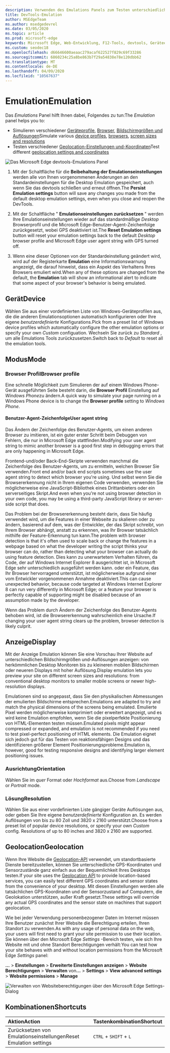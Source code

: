 ```yaml
---
description: Verwenden des Emulations Panels zum Testen unterschiedlicher Browser Profile, Bildschirmgrößen und Auflösungen sowie GPS-Positionskoordinaten
title: DevTools-Emulation
author: MSEdgeTeam
ms.author: msedgedevrel
ms.date: 03/05/2020
ms.topic: article
ms.prod: microsoft-edge
keywords: Microsoft Edge, Web-Entwicklung, F12-Tools, devtools, Geräteemulation, reaktionsfähiges Design, Geolocation, Auflösung
ms.custom: seodec18
ms.openlocfilehash: d66646600aeaac279acaf622527f829c69f33286
ms.sourcegitcommit: 6860234c25a8be863b7f29a54838e78e120dbb62
ms.translationtype: MT
ms.contentlocale: de-DE
ms.lasthandoff: 04/09/2020
ms.locfileid: "10567637"
---
```

# <span data-ttu-id="d0f53-104">Emulation</span><span class="sxs-lookup"><span data-stu-id="d0f53-104">Emulation</span></span>

<span data-ttu-id="d0f53-105">Das *Emulations* Panel hilft Ihnen dabei, Folgendes zu tun:</span><span class="sxs-lookup"><span data-stu-id="d0f53-105">The *Emulation* panel helps you to:</span></span>
 - <span data-ttu-id="d0f53-106">Simulieren verschiedener [Geräteprofile](#device), [Browser](#browser-profile), [Bildschirmgrößen und Auflösungen](#display)</span><span class="sxs-lookup"><span data-stu-id="d0f53-106">Simulate various [device profiles](#device), [browsers](#browser-profile), [screen sizes and resolutions](#display)</span></span>
 - <span data-ttu-id="d0f53-107">Testen verschiedener [Geolocation-Einstellungen und-Koordinaten](#geolocation)</span><span class="sxs-lookup"><span data-stu-id="d0f53-107">Test different [geolocation settings and coordinates](#geolocation)</span></span>

![Das Microsoft Edge devtools-Emulations Panel](./media/emulation.png)

1. <span data-ttu-id="d0f53-109">Mit der Schaltfläche für die **Beibehaltung der Emulationseinstellungen** werden alle von Ihnen vorgenommenen Änderungen an den Standardeinstellungen für die Desktop Emulation gespeichert, auch wenn Sie das devtools schließen und erneut öffnen.</span><span class="sxs-lookup"><span data-stu-id="d0f53-109">The **Persist Emulation settings** button will save any changes you made from the default desktop emulation settings, even when you close and reopen the DevTools.</span></span> 

2. <span data-ttu-id="d0f53-110">Mit der Schaltfläche " **Emulationseinstellungen zurücksetzen** " werden Ihre Emulationseinstellungen wieder auf das standardmäßige *Desktop* Browserprofil und die Microsoft Edge-Benutzer-Agent-Zeichenfolge zurückgesetzt, wobei GPS deaktiviert ist.</span><span class="sxs-lookup"><span data-stu-id="d0f53-110">The **Reset Emulation settings** button will reset your emulation settings back to the default *Desktop* browser profile and Microsoft Edge user agent string with GPS turned off.</span></span>

3. <span data-ttu-id="d0f53-111">Wenn eine dieser Optionen von der Standardeinstellung geändert wird, wird auf der Registerkarte **Emulation** eine Informationswarnung angezeigt, die darauf hinweist, dass ein Aspekt des Verhaltens Ihres Browsers emuliert wird.</span><span class="sxs-lookup"><span data-stu-id="d0f53-111">When any of these options are changed from the default, the **Emulation** tab will show an informational alert to indicate that some aspect of your browser's behavior is being emulated.</span></span>

## <span data-ttu-id="d0f53-112">Gerät</span><span class="sxs-lookup"><span data-stu-id="d0f53-112">Device</span></span>

<span data-ttu-id="d0f53-113">Wählen Sie aus einer vordefinierten Liste von Windows-Geräteprofilen aus, die die anderen Emulationsoptionen automatisch konfigurieren oder Ihre eigene *benutzerdefinierte* Konfigurations.</span><span class="sxs-lookup"><span data-stu-id="d0f53-113">Pick from a preset list of Windows device profiles which  automatically configure the other emulation options or specify your own *Custom* configuation.</span></span> <span data-ttu-id="d0f53-114">Wechseln Sie zurück zu *Standard* , um alle Emulations Tools zurückzusetzen.</span><span class="sxs-lookup"><span data-stu-id="d0f53-114">Switch back to *Default* to reset all the emulation tools.</span></span>

## <span data-ttu-id="d0f53-115">Modus</span><span class="sxs-lookup"><span data-stu-id="d0f53-115">Mode</span></span>

### <span data-ttu-id="d0f53-116">Browser Profil</span><span class="sxs-lookup"><span data-stu-id="d0f53-116">Browser profile</span></span>
<span data-ttu-id="d0f53-117">Eine schnelle Möglichkeit zum Simulieren der auf einem Windows Phone-Gerät ausgeführten Seite besteht darin, die **Browser Profil** Einstellung auf *Windows Phone*zu ändern.</span><span class="sxs-lookup"><span data-stu-id="d0f53-117">A quick way to simulate your page running on a Windows Phone device is to change the **Browser profile** setting to *Windows Phone*.</span></span>

#### <span data-ttu-id="d0f53-118">Benutzer-Agent-Zeichenfolge</span><span class="sxs-lookup"><span data-stu-id="d0f53-118">User agent string</span></span>

<span data-ttu-id="d0f53-119">Das Ändern der Zeichenfolge des Benutzer-Agents, um einen anderen Browser zu imitieren, ist ein guter erster Schritt beim Debuggen von Fehlern, die nur in Microsoft Edge stattfinden.</span><span class="sxs-lookup"><span data-stu-id="d0f53-119">Modifying your user agent string to mimic another browser is a good first step in debugging errors that are only happening in Microsoft Edge.</span></span> 

<span data-ttu-id="d0f53-120">Frontend-und/oder Back-End-Skripte verwenden manchmal die Zeichenfolge des Benutzer-Agents, um zu ermitteln, welchen Browser Sie verwenden.</span><span class="sxs-lookup"><span data-stu-id="d0f53-120">Front end and/or back end scripts sometimes use the user agent string  to detect which browser you're using.</span></span> <span data-ttu-id="d0f53-121">Und selbst wenn Sie die Browsererkennung nicht in Ihrem eigenen Code verwenden, verwenden Sie möglicherweise eine JavaScript-Bibliothek eines Drittanbieters oder ein serverseitiges Skript.</span><span class="sxs-lookup"><span data-stu-id="d0f53-121">And even when you're not using browser detection in your own code, you may be using a third-party JavaScript library or server-side script that does.</span></span>

<span data-ttu-id="d0f53-122">Das Problem bei der Browsererkennung besteht darin, dass Sie häufig verwendet wird, um die Features in einer Webseite zu skalieren oder zu ändern, basierend auf dem, was der Entwickler, der das Skript schreibt, von Ihrem Browser abhängt, anstatt zu erkennen, was Ihr Browser tatsächlich mithilfe der Feature-Erkennung tun kann.</span><span class="sxs-lookup"><span data-stu-id="d0f53-122">The problem with browser detection is that it's often used to scale back or change the features in a webpage based on what the developer writing the script thinks your browser can do, rather than detecting what your browser can actually do using feature detection.</span></span> <span data-ttu-id="d0f53-123">Dies kann zu unerwartetem Verhalten führen, da Code, der auf Windows Internet Explorer 8 ausgerichtet ist, in Microsoft Edge sehr unterschiedlich ausgeführt werden kann. oder ein Feature, das Ihr Browser hervorragend unterstützt, ist möglicherweise aufgrund einer vom Entwickler vorgenommenen Annahme deaktiviert.</span><span class="sxs-lookup"><span data-stu-id="d0f53-123">This can cause unexpected behavior, because code targeted at Windows Internet Explorer 8 can run very differently in Microsoft Edge; or a feature your browser is perfectly capable of supporting might be disabled because of an assumption made by the developer.</span></span>

<span data-ttu-id="d0f53-124">Wenn das Problem durch Ändern der Zeichenfolge des Benutzer-Agents behoben wird, ist die Browsererkennung wahrscheinlich eine Ursache.</span><span class="sxs-lookup"><span data-stu-id="d0f53-124">If changing your user agent string clears up the problem, browser detection is likely culprit.</span></span>

## <span data-ttu-id="d0f53-125">Anzeige</span><span class="sxs-lookup"><span data-stu-id="d0f53-125">Display</span></span>

<span data-ttu-id="d0f53-126">Mit der Anzeige Emulation können Sie eine Vorschau Ihrer Website auf unterschiedlichen Bildschirmgrößen und-Auflösungen anzeigen: von herkömmlichen Desktop Monitoren bis zu kleineren mobilen Bildschirmen oder neueren Displays mit hoher Auflösung.</span><span class="sxs-lookup"><span data-stu-id="d0f53-126">Display emulation lets you preview your site on different screen sizes and resolutions: from conventional desktop monitors to smaller mobile screens or newer high-resolution displays.</span></span>

<span data-ttu-id="d0f53-127">Emulationen sind so angepasst, dass Sie den physikalischen Abmessungen der emulierten Bildschirme entsprechen.</span><span class="sxs-lookup"><span data-stu-id="d0f53-127">Emulations are adapted to try and match the physical dimensions of the screens being emulated.</span></span> <span data-ttu-id="d0f53-128">Emulierte Pixel werden möglicherweise komprimiert oder erweitert angezeigt, und es wird keine Emulation empfohlen, wenn Sie die pixelperfekte Positionierung von HTML-Elementen testen müssen.</span><span class="sxs-lookup"><span data-stu-id="d0f53-128">Emulated pixels might appear compressed or expanded, and emulation is not recommended if you need to test pixel-perfect positioning of HTML elements.</span></span> <span data-ttu-id="d0f53-129">Die Emulation eignet sich jedoch gut für das Testen von reaktionsfähigen Designs und das identifizieren größerer Element Positionierungsprobleme.</span><span class="sxs-lookup"><span data-stu-id="d0f53-129">Emulation is, however, good for testing responsive designs and identifying larger element positioning issues.</span></span>

### <span data-ttu-id="d0f53-130">Ausrichtung</span><span class="sxs-lookup"><span data-stu-id="d0f53-130">Orientation</span></span>

<span data-ttu-id="d0f53-131">Wählen Sie im *quer* Format oder *Hochformat* aus.</span><span class="sxs-lookup"><span data-stu-id="d0f53-131">Choose from *Landscape* or *Portrait* mode.</span></span>

### <span data-ttu-id="d0f53-132">Lösung</span><span class="sxs-lookup"><span data-stu-id="d0f53-132">Resolution</span></span>

<span data-ttu-id="d0f53-133">Wählen Sie aus einer vordefinierten Liste gängiger Geräte Auflösungen aus, oder geben Sie Ihre eigene *benutzerdefinierte* Konfiguration an. Es werden Auflösungen von bis zu 80 Zoll und 3820 x 2160 unterstützt.</span><span class="sxs-lookup"><span data-stu-id="d0f53-133">Choose from a preset list of popular device resolutions, or specify your own *Custom* config. Resolutions of up to 80 inches and 3820 x 2160 are supported.</span></span>

## <span data-ttu-id="d0f53-134">Geolocation</span><span class="sxs-lookup"><span data-stu-id="d0f53-134">Geolocation</span></span>

<span data-ttu-id="d0f53-135">Wenn Ihre Website die [Geolocation-API](https://developer.mozilla.org/docs/Web/API/Geolocation/Using_geolocation) verwendet, um standortbasierte Dienste bereitzustellen, können Sie unterschiedliche GPS-Koordinaten und Sensorzustände ganz einfach aus der Bequemlichkeit Ihres Desktops testen.</span><span class="sxs-lookup"><span data-stu-id="d0f53-135">If your site uses the [Geolocation API](https://developer.mozilla.org/docs/Web/API/Geolocation/Using_geolocation) to provide location-based services, you can easily test different GPS coordinates and sensor states from the convenience of your desktop.</span></span> <span data-ttu-id="d0f53-136">Mit diesen Einstellungen werden alle tatsächlichen GPS-Koordinaten und der Sensorzustand auf Computern, die Geolokation unterstützen, außer Kraft gesetzt.</span><span class="sxs-lookup"><span data-stu-id="d0f53-136">These settings will override any actual GPS coordinates and the sensor state on machines that support geolocation.</span></span> 

<span data-ttu-id="d0f53-137">Wie bei jeder Verwendung personenbezogener Daten im Internet müssen Ihre Benutzer zunächst Ihrer Website die Berechtigung erteilen, Ihren Standort zu verwenden.</span><span class="sxs-lookup"><span data-stu-id="d0f53-137">As with any usage of personal data on the web, your users will first need to grant your site permission to use their location.</span></span> <span data-ttu-id="d0f53-138">Sie können über den Microsoft Edge *Settings* -Bereich testen, wie sich Ihre Website mit und ohne Standort Berechtigungen verhält:</span><span class="sxs-lookup"><span data-stu-id="d0f53-138">You can test how your site behaves with and without location permissions from the Microsoft Edge *Settings* panel:</span></span>

<span data-ttu-id="d0f53-139">**...** >  **Einstellungen**  >  **Erweiterte Einstellungen anzeigen**  >  **Website Berechtigungen**  >  **Verwalten** von</span><span class="sxs-lookup"><span data-stu-id="d0f53-139">**...** > **Settings** > **View advanced settings** > **Website permissions** > **Manage**</span></span>

![Verwalten von Websiteberechtigungen über den Microsoft Edge Settings-Dialog](./media/settings_manage_permissions.png)

## <span data-ttu-id="d0f53-141">Kombinationen</span><span class="sxs-lookup"><span data-stu-id="d0f53-141">Shortcuts</span></span>

| <span data-ttu-id="d0f53-142">Aktion</span><span class="sxs-lookup"><span data-stu-id="d0f53-142">Action</span></span>                   | <span data-ttu-id="d0f53-143">Tastenkombination</span><span class="sxs-lookup"><span data-stu-id="d0f53-143">Shortcut</span></span>               |
|:-------------------------|:-----------------------|
| <span data-ttu-id="d0f53-144">Zurücksetzen von Emulationseinstellungen</span><span class="sxs-lookup"><span data-stu-id="d0f53-144">Reset Emulation settings</span></span> | `CTRL` + `SHIFT` + `L` |

